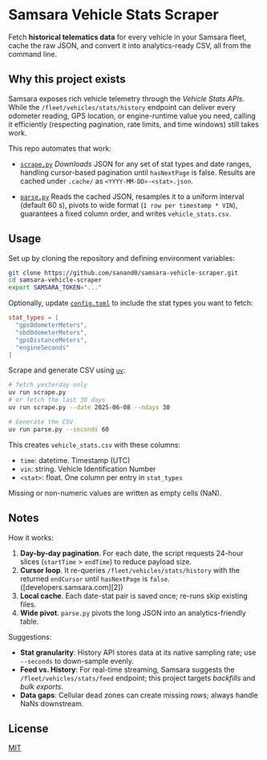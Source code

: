 # Samsara Vehicle Stats Scraper

Fetch **historical telematics data** for every vehicle in your Samsara fleet, cache the raw JSON, and convert it into analytics-ready CSV, all from the command line.

## Why this project exists

Samsara exposes rich vehicle telemetry through the _Vehicle Stats APIs_.
While the `/fleet/vehicles/stats/history` endpoint can deliver every odometer reading, GPS location, or engine-runtime value you need, calling it efficiently (respecting pagination, rate limits, and time windows) still takes work.

This repo automates that work:

- [`scrape.py`](scrape.py)
  _Downloads_ JSON for any set of stat types and date ranges, handling cursor-based pagination until `hasNextPage` is false.
  Results are cached under `.cache/` as `<YYYY-MM-DD>-<stat>.json`.

- [`parse.py`](parse.py)
  Reads the cached JSON, resamples it to a uniform interval (default 60 s), pivots to wide format (`1 row per timestamp * VIN`), guarantees a fixed column order, and writes `vehicle_stats.csv`.

## Usage

Set up by cloning the repository and defining environment variables:

```bash
git clone https://github.com/sanand0/samsara-vehicle-scraper.git
cd samsara-vehicle-scraper
export SAMSARA_TOKEN="..."
```

Optionally, update [`config.toml`](config.toml) to include the stat types you want to fetch:

```toml
stat_types = [
  "gpsOdometerMeters",
  "obdOdometerMeters",
  "gpsDistanceMeters",
  "engineSeconds"
]
```

Scrape and generate CSV using [`uv`](https://github.com/astral-sh/uv):

```bash
# fetch yesterday only
uv run scrape.py
# or fetch the last 30 days
uv run scrape.py --date 2025-06-08 --ndays 30

# Generate the CSV
uv run parse.py --seconds 60
```

This creates `vehicle_stats.csv` with these columns:

- `time`: datetime. Timestamp (UTC)
- `vin`: string. Vehicle Identification Number
- `<stat>`: float. One column per entry in `stat_types`

Missing or non-numeric values are written as empty cells (NaN).

## Notes

How it works:

1. **Day-by-day pagination**. For each date, the script requests 24-hour slices (`startTime` > `endTime`) to reduce payload size.
2. **Cursor loop**. It re-queries `/fleet/vehicles/stats/history` with the returned `endCursor` until `hasNextPage` is `false`. ([developers.samsara.com][2])
3. **Local cache**. Each date-stat pair is saved once; re-runs skip existing files.
4. **Wide pivot**. `parse.py` pivots the long JSON into an analytics-friendly table.

Suggestions:

- **Stat granularity**: History API stores data at its native sampling rate; use `--seconds` to down-sample evenly.
- **Feed vs. History**: For real-time streaming, Samsara suggests the `/fleet/vehicles/stats/feed` endpoint; this project targets _backfills_ and _bulk exports_.
- **Data gaps**: Cellular dead zones can create missing rows; always handle NaNs downstream.

## License

[MIT](LICENSE)
